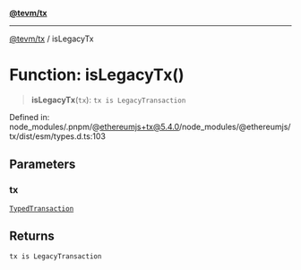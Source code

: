 [**@tevm/tx**](../README.md)

***

[@tevm/tx](../globals.md) / isLegacyTx

# Function: isLegacyTx()

> **isLegacyTx**(`tx`): `tx is LegacyTransaction`

Defined in: node\_modules/.pnpm/@ethereumjs+tx@5.4.0/node\_modules/@ethereumjs/tx/dist/esm/types.d.ts:103

## Parameters

### tx

[`TypedTransaction`](../type-aliases/TypedTransaction.md)

## Returns

`tx is LegacyTransaction`
